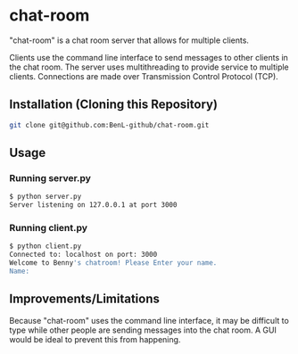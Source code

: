 # chat-room

"chat-room" is a chat room server that allows for multiple clients.

Clients use the command line interface to send messages to other clients in the chat room. The server uses multithreading to provide service to multiple clients. Connections are made over Transmission Control Protocol (TCP). 

## Installation (Cloning this Repository)

```bash
git clone git@github.com:BenL-github/chat-room.git
```

## Usage

### Running server.py
```bash
$ python server.py
Server listening on 127.0.0.1 at port 3000
```

### Running client.py
```bash
$ python client.py
Connected to: localhost on port: 3000
Welcome to Benny's chatroom! Please Enter your name.
Name:
```

## Improvements/Limitations

Because "chat-room" uses the command line interface, it may be difficult to type while other people are sending messages into the chat room. A GUI would be ideal to prevent this from happening. 
